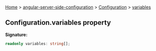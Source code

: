 [Home](./index) &gt; [angular-server-side-configuration](./angular-server-side-configuration.md) &gt; [Configuration](./angular-server-side-configuration.configuration.md) &gt; [variables](./angular-server-side-configuration.configuration.variables.md)

## Configuration.variables property

<b>Signature:</b>

```typescript
readonly variables: string[];
```
